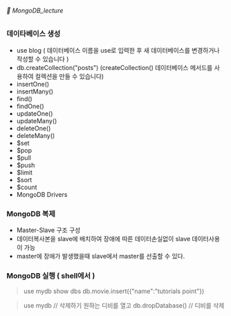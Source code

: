 ###### :cactus:  MongoDB_lecture

### 데이타베이스 생성
 
 - use blog ( 데이터베이스 이름을 use로 입력한 후 새 데이터베이스를 변경하거나 작성할 수 있습니다 )
 - db.createCollection("posts") (createCollection() 데이터베이스 메서드를 사용하여 컬렉션을 만들 수 있습니다)
 - insertOne()
 - insertMany() 
 - find()
 - findOne()
 - updateOne()
 - updateMany()
 - deleteOne()
 - deleteMany()
 - $set
 - $pop
 - $pull
 - $push
 - $limit
 - $sort
 - $count
 - MongoDB Drivers 


### MongoDB 복제
- Master-Slave 구조 구성
- 데이터복사본을 slave에 배치하여 장애에 따른 데이터손실없이 slave 데이터사용이 가능
- master에 장애가 발생했을때 slave에서 master를 선출할 수 있다.

### MongoDB 실행 ( shell에서 )
>use mydb
>show dbs
>db.movie.insert({"name":"tutorials point"})

>use mydb  // 삭제하기 원하는 디비를 열고
>db.dropDatabase() // 디비를 삭제


